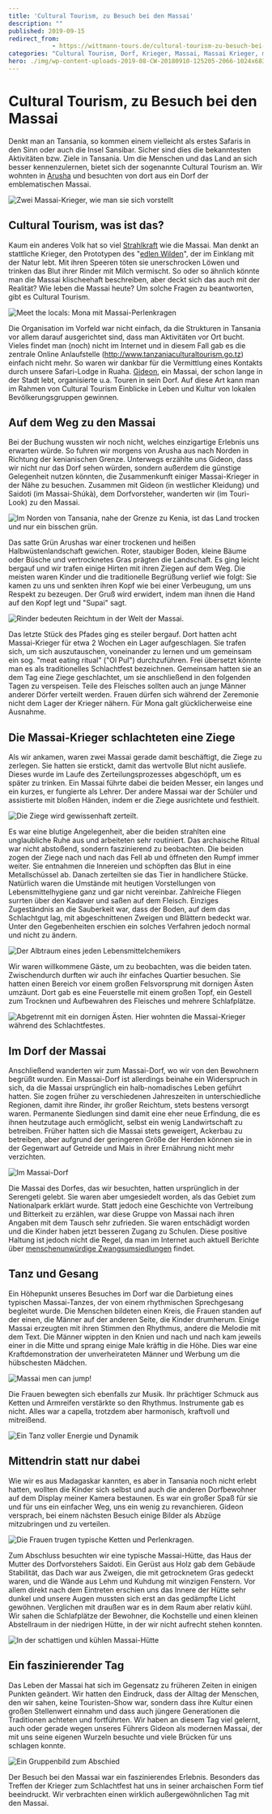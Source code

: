 ```yaml
---
title: 'Cultural Tourism, zu Besuch bei den Massai'
description: ""
published: 2019-09-15
redirect_from: 
            - https://wittmann-tours.de/cultural-tourism-zu-besuch-bei-den-massai/
categories: "Cultural Tourism, Dorf, Krieger, Massai, Massai Krieger, meat eating ritual, Ol Pul, Schlachten, Schlachtfest, Tansania, Tansania, Tanz"
hero: ./img/wp-content-uploads-2019-08-CW-20180910-125205-2066-1024x683.jpg
---
```

# Cultural Tourism, zu Besuch bei den Massai

Denkt man an Tansania, so kommen einem vielleicht als erstes Safaris in den Sinn oder auch die Insel Sansibar. Sicher sind dies die bekanntesten Aktivitäten bzw. Ziele in Tansania. Um die Menschen und das Land an sich besser kennenzulernen, bietet sich der sogenannte Cultural Tourism an. Wir wohnten in [Arusha](http://wittmann-tours.de/arusha-am-fusse-des-mount-meru) und besuchten von dort aus ein Dorf der emblematischen Massai.

![Zwei Massai-Krieger, wie man sie sich vorstellt](./img/wp-content-uploads-2019-08-CW-20180910-125205-2066-1024x683.jpg)

<!--more-->

## Cultural Tourism, was ist das?

Kaum ein anderes Volk hat so viel [Strahlkraft](https://de.wikipedia.org/wiki/Massai) wie die Massai. Man denkt an stattliche Krieger, den Prototypen des "[edlen Wilden](https://de.wikipedia.org/wiki/Edler_Wilder)", der im Einklang mit der Natur lebt. Mit ihren Speeren töten sie unerschrocken Löwen und trinken das Blut ihrer Rinder mit Milch vermischt. So oder so ähnlich könnte man die Massai klischeehaft beschreiben, aber deckt sich das auch mit der Realität? Wie leben die Massai heute? Um solche Fragen zu beantworten, gibt es Cultural Tourism.

![Meet the locals: Mona mit Massai-Perlenkragen](./img/wp-content-uploads-2019-08-CW-20180910-135652-2135-1024x683.jpg)

Die Organisation im Vorfeld war nicht einfach, da die Strukturen in Tansania vor allem darauf ausgerichtet sind, dass man Aktivitäten vor Ort bucht. Vieles findet man (noch) nicht im Internet und in diesem Fall gab es die zentrale Online Anlaufstelle (<http://www.tanzaniaculturaltourism.go.tz>) einfach nicht mehr. So waren wir dankbar für die Vermittlung eines Kontakts durch unsere Safari-Lodge in Ruaha. [Gideon](http://www.stainbokadventures.co.tz/cultural-tourism/), ein Massai, der schon lange in der Stadt lebt, organisierte u.a. Touren in sein Dorf. Auf diese Art kann man im Rahmen von Cultural Tourism Einblicke in Leben und Kultur von lokalen Bevölkerungsgruppen gewinnen.

## Auf dem Weg zu den Massai

Bei der Buchung wussten wir noch nicht, welches einzigartige Erlebnis uns erwarten würde. So fuhren wir morgens von Arusha aus nach Norden in Richtung der kenianischen Grenze. Unterwegs erzählte uns Gideon, dass wir nicht nur das Dorf sehen würden, sondern außerdem die günstige Gelegenheit nutzen könnten, die Zusammenkunft einiger Massai-Krieger in der Nähe zu besuchen. Zusammen mit Gideon (in westlicher Kleidung) und Saidoti (im Massai-Shúkà), dem Dorfvorsteher, wanderten wir (im Touri-Look) zu den Massai.

![Im Norden von Tansania, nahe der Grenze zu Kenia, ist das Land trocken und nur ein bisschen grün.](./img/wp-content-uploads-2019-08-CW-20180910-112650-9044-1024x683.jpg)

Das satte Grün Arushas war einer trockenen und heißen Halbwüstenlandschaft gewichen. Roter, staubiger Boden, kleine Bäume oder Büsche und vertrocknetes Gras prägten die Landschaft. Es ging leicht bergauf und wir trafen einige Hirten mit ihren Ziegen auf dem Weg. Die meisten waren Kinder und die traditionelle Begrüßung verlief wie folgt: Sie kamen zu uns und senkten ihren Kopf wie bei einer Verbeugung, um uns Respekt zu bezeugen. Der Gruß wird erwidert, indem man ihnen die Hand auf den Kopf legt und "Supai" sagt.

![Rinder bedeuten Reichtum in der Welt der Massai.](./img/wp-content-uploads-2019-08-CW-20180910-113540-9051-1024x683.jpg)

Das letzte Stück des Pfades ging es steiler bergauf. Dort hatten acht Massai-Krieger für etwa 2 Wochen ein Lager aufgeschlagen. Sie trafen sich, um sich auszutauschen, voneinander zu lernen und um gemeinsam ein sog. "meat eating ritual" ("Ol Pul") durchzuführen. Frei übersetzt könnte man es als traditionelles Schlachtfest bezeichnen. Gemeinsam hatten sie an dem Tag eine Ziege geschlachtet, um sie anschließend in den folgenden Tagen zu verspeisen. Teile des Fleisches sollten auch an junge Männer anderer Dörfer verteilt werden. Frauen dürfen sich während der Zeremonie nicht dem Lager der Krieger nähern. Für Mona galt glücklicherweise eine Ausnahme.

## Die Massai-Krieger schlachteten eine Ziege

Als wir ankamen, waren zwei Massai gerade damit beschäftigt, die Ziege zu zerlegen. Sie hatten sie erstickt, damit das wertvolle Blut nicht ausliefe. Dieses wurde im Laufe des Zerteilungsprozesses abgeschöpft, um es später zu trinken. Ein Massai führte dabei die beiden Messer, ein langes und ein kurzes, er fungierte als Lehrer. Der andere Massai war der Schüler und assistierte mit bloßen Händen, indem er die Ziege ausrichtete und festhielt.

![Die Ziege wird gewissenhaft zerteilt.](http://wittmann-tours.de/wp-content/uploads/2019/08/CW-20180910-123456-2047-1024x683.jpg)

Es war eine blutige Angelegenheit, aber die beiden strahlten eine unglaubliche Ruhe aus und arbeiteten sehr routiniert. Das archaische Ritual war nicht abstoßend, sondern faszinierend zu beobachten. Die beiden zogen der Ziege nach und nach das Fell ab und öffneten den Rumpf immer weiter. Sie entnahmen die Innereien und schöpften das Blut in eine Metallschüssel ab. Danach zerteilten sie das Tier in handlichere Stücke. Natürlich waren die Umstände mit heutigen Vorstellungen von Lebensmittelhygiene ganz und gar nicht vereinbar. Zahlreiche Fliegen surrten über den Kadaver und saßen auf dem Fleisch. Einziges Zugeständnis an die Sauberkeit war, dass der Boden, auf dem das Schlachtgut lag, mit abgeschnittenen Zweigen und Blättern bedeckt war. Unter den Gegebenheiten erschien ein solches Verfahren jedoch normal und nicht zu ändern.

![Der Albtraum eines jeden Lebensmittelchemikers](./img/wp-content-uploads-2019-08-CW-20180910-123723-2053-1024x683.jpg)

Wir waren willkommene Gäste, um zu beobachten, was die beiden taten. Zwischendurch durften wir auch ihr einfaches Quartier besuchen. Sie hatten einen Bereich vor einem großen Felsvorsprung mit dornigen Ästen umzäunt. Dort gab es eine Feuerstelle mit einem großen Topf, ein Gestell zum Trocknen und Aufbewahren des Fleisches und mehrere Schlafplätze.

![Abgetrennt mit ein dornigen Ästen. Hier wohnten die Massai-Krieger während des Schlachtfestes.](http://wittmann-tours.de/wp-content/uploads/2019/08/CW-20180910-122849-2035-1024x683.jpg)

## Im Dorf der Massai

Anschließend wanderten wir zum Massai-Dorf, wo wir von den Bewohnern begrüßt wurden. Ein Massai-Dorf ist allerdings beinahe ein Widerspruch in sich, da die Massai ursprünglich ein halb-nomadisches Leben geführt hatten. Sie zogen früher zu verschiedenen Jahreszeiten in unterschiedliche Regionen, damit ihre Rinder, ihr großer Reichtum, stets bestens versorgt waren. Permanente Siedlungen sind damit eine eher neue Erfindung, die es ihnen heutzutage auch ermöglicht, selbst ein wenig Landwirtschaft zu betreiben. Früher hatten sich die Massai stets geweigert, Ackerbau zu betreiben, aber aufgrund der geringeren Größe der Herden können sie in der Gegenwart auf Getreide und Mais in ihrer Ernährung nicht mehr verzichten.

![Im Massai-Dorf](http://wittmann-tours.de/wp-content/uploads/2019/08/CW-20180910-142136-2146-1024x683.jpg)

Die Massai des Dorfes, das wir besuchten, hatten ursprünglich in der Serengeti gelebt. Sie waren aber umgesiedelt worden, als das Gebiet zum Nationalpark erklärt wurde. Statt jedoch eine Geschichte von Vertreibung und Bitterkeit zu erzählen, war diese Gruppe von Massai nach ihren Angaben mit dem Tausch sehr zufrieden. Sie waren entschädigt worden und die Kinder haben jetzt besseren Zugang zu Schulen. Diese positive Haltung ist jedoch nicht die Regel, da man im Internet auch aktuell Berichte über [menschenunwürdige Zwangsumsiedlungen](https://afrika.info/newsroom/tansania-maasai-werden-aus-ihren-doerfern-vertrieben/) findet.

## Tanz und Gesang

Ein Höhepunkt unseres Besuches im Dorf war die Darbietung eines typischen Massai-Tanzes, der von einem rhythmischen Sprechgesang begleitet wurde. Die Menschen bildeten einen Kreis, die Frauen standen auf der einen, die Männer auf der anderen Seite, die Kinder drumherum. Einige Massai erzeugten mit ihren Stimmen den Rhythmus, andere die Melodie mit dem Text. Die Männer wippten in den Knien und nach und nach kam jeweils einer in die Mitte und sprang einige Male kräftig in die Höhe. Dies war eine Kraftdemonstration der unverheirateten Männer und Werbung um die hübschesten Mädchen.

![Massai men can jump!](http://wittmann-tours.de/wp-content/uploads/2019/08/CW-20180910-134840-2095-1024x683.jpg)

Die Frauen bewegten sich ebenfalls zur Musik. Ihr prächtiger Schmuck aus Ketten und Armreifen verstärkte so den Rhythmus. Instrumente gab es nicht. Alles war a capella, trotzdem aber harmonisch, kraftvoll und mitreißend.

![Ein Tanz voller Energie und Dynamik](http://wittmann-tours.de/wp-content/uploads/2019/08/CW-20180910-134610-2083-1024x683.jpg)

## Mittendrin statt nur dabei

Wie wir es aus Madagaskar kannten, es aber in Tansania noch nicht erlebt hatten, wollten die Kinder sich selbst und auch die anderen Dorfbewohner auf dem Display meiner Kamera bestaunen. Es war ein großer Spaß für sie und für uns ein einfacher Weg, uns ein wenig zu revanchieren. Gideon versprach, bei einem nächsten Besuch einige Bilder als Abzüge mitzubringen und zu verteilen.

![Die Frauen trugen typische Ketten und Perlenkragen.](http://wittmann-tours.de/wp-content/uploads/2019/08/CW-20180910-134208-9079-1024x683.jpg)

Zum Abschluss besuchten wir eine typische Massai-Hütte, das Haus der Mutter des Dorfvorstehers Saidoti. Ein Gerüst aus Holz gab dem Gebäude Stabilität, das Dach war aus Zweigen, die mit getrocknetem Gras gedeckt waren, und die Wände aus Lehm und Kuhdung mit winzigen Fenstern. Vor allem direkt nach dem Eintreten erschien uns das Innere der Hütte sehr dunkel und unsere Augen mussten sich erst an das gedämpfte Licht gewöhnen. Verglichen mit draußen war es in dem Raum aber relativ kühl. Wir sahen die Schlafplätze der Bewohner, die Kochstelle und einen kleinen Abstellraum in der niedrigen Hütte, in der wir nicht aufrecht stehen konnten.

![In der schattigen und kühlen Massai-Hütte](http://wittmann-tours.de/wp-content/uploads/2019/08/CW-20180910-141600-2137-1024x683.jpg)

## Ein faszinierender Tag

Das Leben der Massai hat sich im Gegensatz zu früheren Zeiten in einigen Punkten geändert. Wir hatten den Eindruck, dass der Alltag der Menschen, den wir sahen, keine Touristen-Show war, sondern dass ihre Kultur einen großen Stellenwert einnahm und dass auch jüngere Generationen die Traditionen achteten und fortführten. Wir haben an diesem Tag viel gelernt, auch oder gerade wegen unseres Führers Gideon als modernen Massai, der mit uns seine eigenen Wurzeln besuchte und viele Brücken für uns schlagen konnte.

![Ein Gruppenbild zum Abschied](http://wittmann-tours.de/wp-content/uploads/2019/08/CW-20180910-142047-2143-1024x683.jpg)

Der Besuch bei den Massai war ein faszinierendes Erlebnis. Besonders das Treffen der Krieger zum Schlachtfest hat uns in seiner archaischen Form tief beeindruckt. Wir verbrachten einen wirklich außergewöhnlichen Tag mit den Massai.
